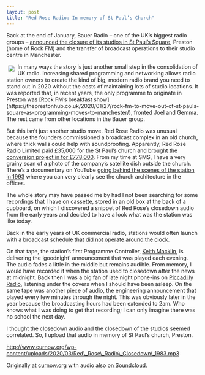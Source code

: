 ```yaml
---
layout: post 
title: "Red Rose Radio: In memory of St Paul’s Church"
---
```


Back at the end of January, Bauer Radio – one of the UK’s biggest radio groups – [announced the closure of its studios in St Paul’s Square](https://radiotoday.co.uk/2020/01/bauer-moves-rock-fm-programming-to-manchester/), Preston (home of Rock FM) and the transfer of broadcast operations to their studio centre in Manchester.

<img align="left" style="padding:5px;" src="https://github.com/user-attachments/assets/8d968eb5-b7fe-4a86-95c7-e7eed45559ad">
In many ways the story is just another small step in the consolidation of UK radio. Increasing shared programming and networking allows radio station owners to create the kind of big, modern radio brand you need to stand out in 2020 without the costs of maintaining lots of studio locations. It was reported that, in recent years, the only programme to originate in Preston was [Rock FM’s breakfast show](https://theprestonhub.co.uk/2020/01/27/rock-fm-to-move-out-of-st-pauls-square-as-programming-moves-to-manchester/), fronted Joel and Gemma. The rest came from other locations in the Bauer group.

But this isn’t just another studio move. Red Rose Radio was unusual because the founders commissioned a broadcast complex in an old church, where thick walls could help with soundproofing. Apparently, Red Rose Radio Limited paid £35,000 for the St Paul’s church and [brought the conversion project in for £778,000](https://www.longridgenews.co.uk/news/how-a-much-loved-radio-station-was-born-in-a-lancashire-church-1-10243338). From my time at SMS, I have a very grainy scan of a photo of the company’s satellite dish outside the church. There’s a documentary on YouTube [going behind the scenes of the station in 1993](https://youtu.be/TMJ9OBdA4Xk) where you can very clearly see the church architecture in the offices.

The whole story may have passed me by had I not been searching for some recordings that I have on cassette, stored in an old box at the back of a cupboard, on which I discovered a snippet of Red Rose’s closedown audio from the early years and decided to have a look what was the station was like today.

Back in the early years of UK commercial radio, stations would often launch with a broadcast schedule that [did not operate around the clock](https://derekblogster.files.wordpress.com/2014/10/image6.jpg).

On that tape, the station’s first Programme Controller, [Keith Macklin](https://en.wikipedia.org/wiki/Keith_Macklin), is delivering the ‘goodnight’ announcement that was played each evening. The audio fades a little in the middle but remains audible. From memory, I would have recorded it when the station used to closedown after the news at midnight. Back then I was a big fan of late night phone-ins on [Piccadilly Radio](http://www.curnow.org/tag/piccadilly-radio/), listening under the covers when I should have been asleep. On the same tape was another piece of audio, the engineering announcement that played every few minutes through the night. This was obviously later in the year because the broadcasting hours had been extended to 2am. Who knows what I was doing to get that recording; I can only imagine there was no school the next day.

I thought the closedown audio and the closedown of the studios seemed correlated. So, I upload that audio in memory of St Paul’s church, Preston.

http://www.curnow.org/wp-content/uploads/2020/03/Red\_Rose\_Radio\_Closedown\_1983.mp3

Originally at [curnow.org](http://www.curnow.org/2020/03/red-rose-radio-in-memory-of-st-pauls-church/) with audio also [on Soundcloud.](https://soundcloud.com/curns/red-rose-radio-closedown-audio-from-1983)

